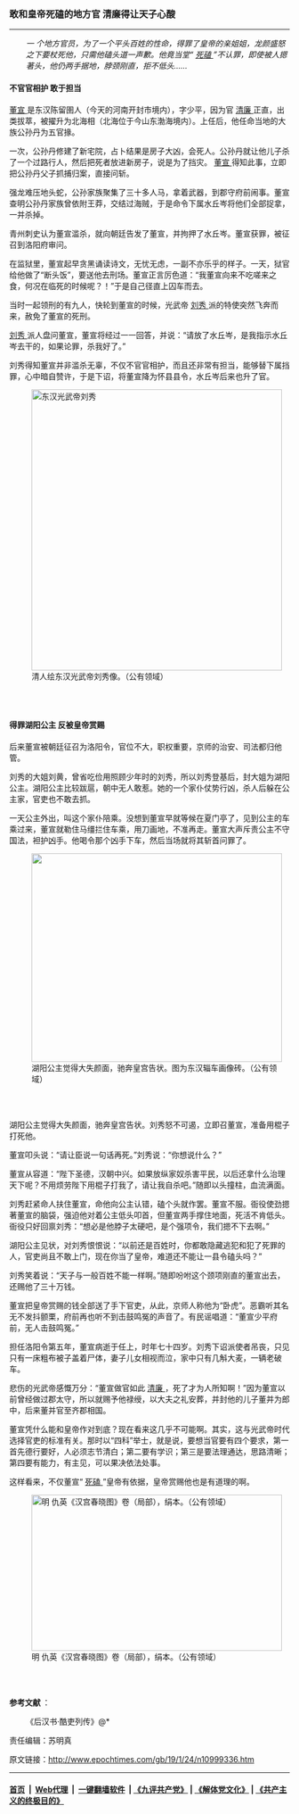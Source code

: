 ### 敢和皇帝死磕的地方官 清廉得让天子心酸
------------------------

<p style="padding-left: 30px;">
 <i>
  一
 </i>
 <em>
  个地方官员，为了一个平头百姓的性命，得罪了皇帝的亲姐姐，龙颜盛怒之下要杖死他，只需他磕头道一声歉。他竟当堂“
  <a href="http://www.epochtimes.com/gb/tag/%E6%AD%BB%E7%A3%95.html">
   死磕
  </a>
  ”不认罪，即使被人摁著头，他仍两手据地，脖颈刚直，拒不低头……
 </em>
</p>
<h4>
 <strong>
  不官官相护 敢于担当
 </strong>
</h4>
<p>
 <a href="http://www.epochtimes.com/gb/tag/%E8%91%A3%E5%AE%A3.html">
  董宣
 </a>
 是东汉陈留圉人（今天的河南开封市境内），字少平，因为官
 <a href="http://www.epochtimes.com/gb/tag/%E6%B8%85%E5%BB%89.html">
  清廉
 </a>
 正直，出类拔萃，被擢升为北海相（北海位于今山东渤海境内）。上任后，他任命当地的大族公孙丹为五官掾。
</p>
<p>
 一次，公孙丹修建了新宅院，占卜结果是房子大凶，会死人。公孙丹就让他儿子杀了一个过路行人，然后把死者放进新房子，说是为了挡灾。
 <a href="http://www.epochtimes.com/gb/tag/%E8%91%A3%E5%AE%A3.html">
  董宣
 </a>
 得知此事，立即把公孙丹父子抓捕归案，直接问斩。
</p>
<p>
 强龙难压地头蛇，公孙家族聚集了三十多人马，拿着武器，到郡守府前闹事。董宣查明公孙丹家族曾依附王莽，交结过海贼，于是命令下属水丘岑将他们全部捉拿，一并杀掉。
</p>
<p>
 青州刺史认为董宣滥杀，就向朝廷告发了董宣，并拘押了水丘岑。董宣获罪，被征召到洛阳府审问。
</p>
<p>
 在监狱里，董宣起早贪黑诵读诗文，无忧无虑，一副不亦乐乎的样子。一天，狱官给他做了“断头饭”，要送他去刑场。董宣正言厉色道：“我董宣向来不吃嗟来之食，何况在临死的时候呢？！”于是自己径直上囚车而去。
</p>
<p>
 当时一起领刑的有九人，快轮到董宣的时候，光武帝
 <a href="http://www.epochtimes.com/gb/tag/%E5%88%98%E7%A7%80.html">
  刘秀
 </a>
 派的特使突然飞奔而来，赦免了董宣的死刑。
</p>
<p>
 <a href="http://www.epochtimes.com/gb/tag/%E5%88%98%E7%A7%80.html">
  刘秀
 </a>
 派人盘问董宣，董宣将经过一一回答，并说：“请放了水丘岑，是我指示水丘岑去干的，如果论罪，杀我好了。”
</p>
<p>
 刘秀得知董宣并非滥杀无辜，不仅不官官相护，而且还非常有担当，能够替下属挡罪，心中暗自赞许，于是下诏，将董宣降为怀县县令，水丘岑后来也升了官。
</p>
<figure class="wp-caption aligncenter" id="attachment_10999404" style="width: 450px">
 <a href="http://i.epochtimes.com/assets/uploads/2019/01/2012924105121.jpg">
  <img alt="东汉光武帝刘秀" class="size-medium wp-image-10999404" height="504" src="http://i.epochtimes.com/assets/uploads/2019/01/2012924105121-450x504.jpg" width="450"/>
 </a>
 <br/><figcaption class="wp-caption-text">
  清人绘东汉光武帝刘秀像。（公有领域）
 </figcaption><br/>
</figure><br/>
<h4>
 得罪湖阳公主 反被皇帝赏赐
</h4>
<p>
 后来董宣被朝廷征召为洛阳令，官位不大，职权重要，京师的治安、司法都归他管。
</p>
<p>
 刘秀的大姐刘黄，曾省吃俭用照顾少年时的刘秀，所以刘秀登基后，封大姐为湖阳公主。湖阳公主比较跋扈，朝中无人敢惹。她的一个家仆仗势行凶，杀人后躲在公主家，官吏也不敢去抓。
</p>
<p>
 一天公主外出，叫这个家仆陪乘。没想到董宣早就等候在夏门亭了，见到公主的车乘过来，董宣就勒住马缰拦住车乘，用刀画地，不准再走。董宣大声斥责公主不守国法，袒护凶手。他喝令那个凶手下车，然后当场就将其斩首问罪了。
</p>
<figure class="wp-caption aligncenter" id="attachment_10999944" style="width: 450px">
 <a href="http://i.epochtimes.com/assets/uploads/2019/01/28749813_255b5a7a61_b.jpg">
  <img alt="" class="wp-image-10999944 size-medium" height="374" src="http://i.epochtimes.com/assets/uploads/2019/01/28749813_255b5a7a61_b-450x374.jpg" width="450"/>
 </a>
 <br/><figcaption class="wp-caption-text">
  湖阳公主觉得大失颜面，驰奔皇宫告状。图为东汉辎车画像砖。（公有领域）
 </figcaption><br/>
</figure><br/>
<p>
 湖阳公主觉得大失颜面，驰奔皇宫告状。刘秀怒不可遏，立即召董宣，准备用棍子打死他。
</p>
<p>
 董宣叩头说：“请让臣说一句话再死。”刘秀说：“你想说什么？”
</p>
<p>
 董宣从容道：“陛下圣德，汉朝中兴。如果放纵家奴杀害平民，以后还拿什么治理天下呢？不用烦劳陛下用棍子打我了，请让我自杀吧。”随即以头撞柱，血流满面。
</p>
<p>
 刘秀赶紧命人扶住董宣，命他向公主认错，磕个头就作罢。董宣不服。衙役使劲摁著董宣的脑袋，强迫他对着公主低头叩首，但董宣两手撑住地面，死活不肯低头。衙役只好回禀刘秀：“想必是他脖子太硬吧，是个强项令，我们摁不下去啊。”
</p>
<p>
 湖阳公主见状，对刘秀恨恨说：“以前还是百姓时，你都敢隐藏逃犯和犯了死罪的人，官吏尚且不敢上门，现在你当了皇帝，难道还不能让一县令磕头吗？”
</p>
<p>
 刘秀笑着说：“天子与一般百姓不能一样啊。”随即吩咐这个颈项刚直的董宣出去，还赐他了三十万钱。
</p>
<p>
 董宣把皇帝赏赐的钱全部送了手下官吏，从此，京师人称他为“卧虎”。恶霸听其名无不发抖颤栗，府前再也听不到击鼓鸣冤的声音了。有民谣唱道：“董宣少平府前，无人击鼓鸣冤。”
</p>
<p>
 担任洛阳令第五年，董宣病逝于任上，时年七十四岁。刘秀下诏派使者吊丧，只见只有一床粗布被子盖着尸体，妻子儿女相视而泣，家中只有几斛大麦，一辆老破车。
</p>
<p>
 悲伤的光武帝感慨万分：“董宣做官如此
 <a href="http://www.epochtimes.com/gb/tag/%E6%B8%85%E5%BB%89.html">
  清廉
 </a>
 ，死了才为人所知啊！”因为董宣以前曾经做过郡太守，所以就赐予他禄绶，以大夫之礼安葬，并封他的儿子董并为郎中，后来董并官至齐郡相国。
</p>
<p>
 董宣凭什么能和皇帝作对到底？现在看来这几乎不可能啊。其实，这与光武帝时代选择官吏的标准有关。那时以“四科”举士，就是说，要想当官要有四个要求，第一首先德行要好，人必须志节清白；第二要有学识；第三是要法理通达，思路清晰；第四要有能力，有主见，可以果决依法处事。
</p>
<p>
 这样看来，不仅董宣“
 <a href="http://www.epochtimes.com/gb/tag/%E6%AD%BB%E7%A3%95.html">
  死磕
 </a>
 ”皇帝有依据，皇帝赏赐他也是有道理的啊。
</p>
<figure class="wp-caption aligncenter" id="attachment_11000742" style="width: 450px">
 <a href="http://i.epochtimes.com/assets/uploads/2019/01/HAN-PALACE-PINE2.jpg">
  <img alt="明 仇英《汉宫春晓图》卷（局部），绢本。（公有领域）" class="size-medium wp-image-11000742" height="280" src="http://i.epochtimes.com/assets/uploads/2019/01/HAN-PALACE-PINE2-450x280.jpg" width="450"/>
 </a>
 <br/><figcaption class="wp-caption-text">
  明 仇英《汉宫春晓图》卷（局部），绢本。（公有领域）
 </figcaption><br/>
</figure><br/>
<p>
 <strong>
  参考文献
 </strong>
 ：
</p>
<p style="padding-left: 30px;">
 《后汉书·酷吏列传》@*
</p>
<p>
 责任编辑：苏明真
</p>

原文链接：http://www.epochtimes.com/gb/19/1/24/n10999336.htm


------------------------
#### [首页](https://github.com/gfw-breaker/banned-news/blob/master/README.md) &nbsp;|&nbsp; [Web代理](https://github.com/labour-camp/helloworld) &nbsp;|&nbsp; [一键翻墙软件](https://github.com/gfw-breaker/nogfw/blob/master/README.md) &nbsp;| [《九评共产党》](https://github.com/gfw-breaker/9ping.md/blob/master/README.md#九评之一评共产党是什么) | [《解体党文化》](https://github.com/gfw-breaker/jtdwh.md/blob/master/README.md) | [《共产主义的终极目的》](https://github.com/gfw-breaker/gczydzjmd.md/blob/master/README.md)

